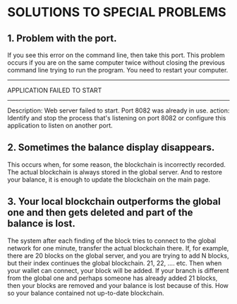 # SOLUTIONS TO SPECIAL PROBLEMS

## 1. Problem with the port.
If you see this error on the command line, then take this port.
This problem occurs if you are on the same computer twice without closing the previous
command line trying to run the program. You need to restart your computer.
***************************
APPLICATION FAILED TO START
***************************
Description:
Web server failed to start. Port 8082 was already in use.
action:
Identify and stop the process that's listening on port 8082 or configure this application to listen on another port.

## 2. Sometimes the balance display disappears.
This occurs when, for some reason, the blockchain is incorrectly recorded.
The actual blockchain is always stored in the global server.
And to restore your balance, it is enough to update the blockchain on the main page.

## 3. Your local blockchain outperforms the global one and then gets deleted and part of the balance is lost.
The system after each finding of the block tries to connect to the global network for one minute,
transfer the actual blockchain there. If, for example, there are 20 blocks on the global server,
and you are trying to add N blocks, but their index continues the global blockchain. 21, 22, .... etc.
Then when your wallet can connect, your block will be added.
If your branch is different from the global one and perhaps someone has already added 21 blocks, then your
blocks are removed and your balance is lost because of this. How so your balance contained not up-to-date
blockchain.